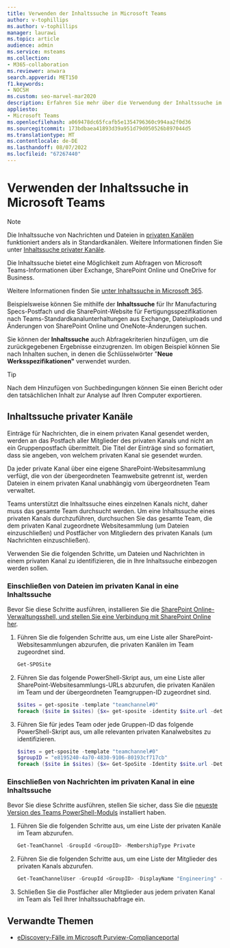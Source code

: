 ```yaml
---
title: Verwenden der Inhaltssuche in Microsoft Teams
author: v-tophillips
ms.author: v-tophillips
manager: laurawi
ms.topic: article
audience: admin
ms.service: msteams
ms.collection:
- M365-collaboration
ms.reviewer: anwara
search.appverid: MET150
f1.keywords:
- NOCSH
ms.custom: seo-marvel-mar2020
description: Erfahren Sie mehr über die Verwendung der Inhaltssuche im Microsoft Purview-Complianceportal, um nach Microsoft Teams-Inhalten zu suchen, die in Exchange Online, SharePoint Online, OneDrive for Business und OneNote gespeichert sind.
appliesto:
- Microsoft Teams
ms.openlocfilehash: a069478dc65fcafb5e1354796360c994aa2f0d36
ms.sourcegitcommit: 173bdbaea41893d39a951d79d050526b897044d5
ms.translationtype: MT
ms.contentlocale: de-DE
ms.lasthandoff: 08/07/2022
ms.locfileid: "67267440"
---
```

# <a name="use-content-search-in-microsoft-teams"></a>Verwenden der Inhaltssuche in Microsoft Teams

> [!NOTE]
> Die Inhaltssuche von Nachrichten und Dateien in [privaten Kanälen](private-channels.md) funktioniert anders als in Standardkanälen. Weitere Informationen finden Sie unter [Inhaltssuche privater Kanäle](#content-search-of-private-channels).

Die Inhaltssuche bietet eine Möglichkeit zum Abfragen von Microsoft Teams-Informationen über Exchange, SharePoint Online und OneDrive for Business.

Weitere Informationen finden Sie [unter Inhaltssuche in Microsoft 365](/microsoft-365/compliance/content-search).

Beispielsweise können Sie mithilfe der **Inhaltssuche** für Ihr Manufacturing Specs-Postfach und die SharePoint-Website für Fertigungsspezifikationen nach Teams-Standardkanalunterhaltungen aus Exchange, Dateiuploads und Änderungen von SharePoint Online und OneNote-Änderungen suchen.

Sie können der **Inhaltssuche** auch Abfragekriterien hinzufügen, um die zurückgegebenen Ergebnisse einzugrenzen. Im obigen Beispiel können Sie nach Inhalten suchen, in denen die Schlüsselwörter "**Neue Werksspezifikationen"** verwendet wurden.

> [!TIP]
> Nach dem Hinzufügen von Suchbedingungen können Sie einen Bericht oder den tatsächlichen Inhalt zur Analyse auf Ihren Computer exportieren.

## <a name="content-search-of-private-channels"></a>Inhaltssuche privater Kanäle

Einträge für Nachrichten, die in einem privaten Kanal gesendet werden, werden an das Postfach aller Mitglieder des privaten Kanals und nicht an ein Gruppenpostfach übermittelt. Die Titel der Einträge sind so formatiert, dass sie angeben, von welchem privaten Kanal sie gesendet wurden.

Da jeder private Kanal über eine eigene SharePoint-Websitesammlung verfügt, die von der übergeordneten Teamwebsite getrennt ist, werden Dateien in einem privaten Kanal unabhängig vom übergeordneten Team verwaltet.

Teams unterstützt die Inhaltssuche eines einzelnen Kanals nicht, daher muss das gesamte Team durchsucht werden. Um eine Inhaltssuche eines privaten Kanals durchzuführen, durchsuchen Sie das gesamte Team, die dem privaten Kanal zugeordnete Websitesammlung (um Dateien einzuschließen) und Postfächer von Mitgliedern des privaten Kanals (um Nachrichten einzuschließen).

Verwenden Sie die folgenden Schritte, um Dateien und Nachrichten in einem privaten Kanal zu identifizieren, die in Ihre Inhaltssuche einbezogen werden sollen.

### <a name="include-private-channel-files-in-a-content-search"></a>Einschließen von Dateien im privaten Kanal in eine Inhaltssuche

Bevor Sie diese Schritte ausführen, installieren Sie die [SharePoint Online-Verwaltungsshell, und stellen Sie eine Verbindung mit SharePoint Online her](/powershell/sharepoint/sharepoint-online/connect-sharepoint-online?view=sharepoint-ps).

1. Führen Sie die folgenden Schritte aus, um eine Liste aller SharePoint-Websitesammlungen abzurufen, die privaten Kanälen im Team zugeordnet sind.

    ```PowerShell
    Get-SPOSite
    ```
2. Führen Sie das folgende PowerShell-Skript aus, um eine Liste aller SharePoint-Websitesammlungs-URLs abzurufen, die privaten Kanälen im Team und der übergeordneten Teamgruppen-ID zugeordnet sind.

    ```PowerShell
    $sites = get-sposite -template "teamchannel#0"
    foreach ($site in $sites) {$x= get-sposite -identity $site.url -detail; $x.relatedgroupID; $x.url} 
    ```
3. Führen Sie für jedes Team oder jede Gruppen-ID das folgende PowerShell-Skript aus, um alle relevanten privaten Kanalwebsites zu identifizieren.

    ```PowerShell
    $sites = get-sposite -template "teamchannel#0"
    $groupID = "e8195240-4a70-4830-9106-80193cf717cb"
    foreach ($site in $sites) {$x= Get-SpoSite -Identity $site.url -Detail; if ($x.RelatedGroupId -eq $groupID) {$x.RelatedGroupId;$x.url}}
    ```

### <a name="include-private-channel-messages-in-a-content-search"></a>Einschließen von Nachrichten im privaten Kanal in eine Inhaltssuche

Bevor Sie diese Schritte ausführen, stellen Sie sicher, dass Sie die [neueste Version des Teams PowerShell-Moduls](teams-powershell-overview.md) installiert haben.

1. Führen Sie die folgenden Schritte aus, um eine Liste der privaten Kanäle im Team abzurufen.

    ```PowerShell
    Get-TeamChannel -GroupId <GroupID> -MembershipType Private
    ```
2. Führen Sie die folgenden Schritte aus, um eine Liste der Mitglieder des privaten Kanals abzurufen.

    ```PowerShell
    Get-TeamChannelUser -GroupId <GroupID> -DisplayName "Engineering" -Role Member
    ```
3. Schließen Sie die Postfächer aller Mitglieder aus jedem privaten Kanal im Team als Teil Ihrer Inhaltssuchabfrage ein.

## <a name="related-topics"></a>Verwandte Themen

- [eDiscovery-Fälle im Microsoft Purview-Complianceportal](/Office365/SecurityCompliance/ediscovery-cases)
